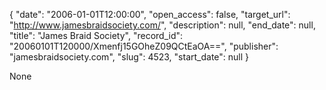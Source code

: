 {
  "date": "2006-01-01T12:00:00", 
  "open_access": false, 
  "target_url": "http://www.jamesbraidsociety.com/", 
  "description": null, 
  "end_date": null, 
  "title": "James Braid Society", 
  "record_id": "20060101T120000/Xmenfj15GOheZ09QCtEaOA==", 
  "publisher": "jamesbraidsociety.com", 
  "slug": 4523, 
  "start_date": null
}

None